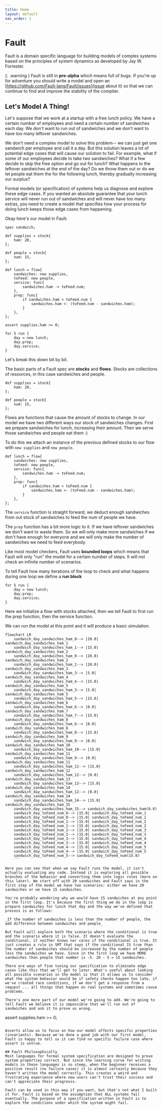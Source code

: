 ```yaml
---
title: Home
layout: default
nav_order: 1
---
```


# Fault
Fault is a domain specific language for building models of complex systems based on the principles of system dynamics as developed by Jay W. Forrester.

{: .warning }
Fault is still in **pre-alpha** which means full of bugs. If you're up for adventure you should write a model and open an [https://github.com/Fault-lang/Fault/issues](issue about it) so that we can continue to find and improve the stability of the compiler.

## Let's Model A Thing!
Let's suppose that we work at a startup with a free lunch policy. We have a certain number of employees and need a certain number of sandwiches each day. We don't want to run out of sandwiches and we don't want to have too many leftover sandwiches.

We don't need a complex model to solve this problem-- we can just get one sandwich per employee and call it a day. But this solution leaves a lot of potential edge cases that will cause our solution to fail. For example, what if some of our employees decide to take two sandwiches? What if a few decide to skip the free option and go out for lunch? What happens to the leftover sandwiches at the end of the day? Do we throw them out or do we let people eat them the for the following lunch, thereby gradually increasing our surplus?

Formal models (or specification) of systems help us diagnose and explore these edge cases. If you wanted an absolute guarantee that your lunch service will never run out of sandwiches and will never have too many extras, you need to create a model that specifies how your process for doing lunch keeps those edge cases from happening.

Okay here's our model in Fault:

```
spec sandwich;

def supplies = stock{
    ham: 20,
};

def people = stock{
    num: 15,
};

def lunch = flow{
    sandwiches: new supplies,
    toFeed: new people,
    service: func{
        sandwiches.ham -> toFeed.num; 
    },
    prep: func{
        if sandwiches.ham < toFeed.num {
            sandwiches.ham <- (toFeed.num - sandwiches.ham);
        }
    },
};

assert supplies.ham >= 0;

for 5 run {
    day = new lunch;
    day.prep;
    day.service;
}
```

Let's break this down bit by bit.

The basic parts of a Fault spec are **stocks** and **flows**. Stocks are collections of resources, in this case sandwiches and people. 

```
def supplies = stock{
    ham: 20,
};

def people = stock{
    num: 15,
};
```

Flows are functions that cause the amount of stocks to change. In our model we have two different ways our stock of sandwiches changes. First we prepare sandwiches for lunch, increasing their amount. Then we serve those sandwiches and people eat them :)

To do this we attach an instance of the previous defined stocks to our flow with `new supplies` and `new people`.

```
def lunch = flow{
    sandwiches: new supplies,
    toFeed: new people,
    service: func{
        sandwiches.ham -> toFeed.num; 
    },
    prep: func{
        if sandwiches.ham < toFeed.num {
            sandwiches.ham <- (toFeed.num - sandwiches.ham);
        }
    },
};
```

The `service` function is straight forward, we deduct enough sandwiches from out stock of sandwiches to feed the num of people we have.

The `prep` function has a bit more logic to it. If we have leftover sandwiches we don't want to waste them. So we will only make more sandwiches if we don't have enough for everyone and we will only make the number of sandwiches we need to feed everybody.

Like most model checkers, Fault uses **bounded loops** which means that Fault will only "run" the model for a certain number of steps. It will not check an infinite number of scenarios.

To tell Fault how many iterations of the loop to check and what happens during one loop we define a **run block**

```
for 5 run {
    day = new lunch;
    day.prep;
    day.service;
}
```

Here we initialize a flow with stocks attached, then we tell Fault to first run the prep function, then the service function.

We can run the model at this point and it will produce a basic simulation.

```mermaid
flowchart LR
	sandwich_day_sandwiches_ham_0--> |20.0| sandwich_day_sandwiches_ham_1
	sandwich_day_sandwiches_ham_1--> |15.0| sandwich_day_sandwiches_ham_2
	sandwich_day_sandwiches_ham_0--> |20.0| sandwich_day_sandwiches_ham_2
	sandwich_day_sandwiches_ham_2--> |20.0| sandwich_day_sandwiches_ham_3
	sandwich_day_sandwiches_ham_3--> |5.0| sandwich_day_sandwiches_ham_4
	sandwich_day_sandwiches_ham_4--> |15.0| sandwich_day_sandwiches_ham_5
	sandwich_day_sandwiches_ham_3--> |5.0| sandwich_day_sandwiches_ham_5
	sandwich_day_sandwiches_ham_5--> |15.0| sandwich_day_sandwiches_ham_6
	sandwich_day_sandwiches_ham_6--> |0.0| sandwich_day_sandwiches_ham_7
	sandwich_day_sandwiches_ham_7--> |15.0| sandwich_day_sandwiches_ham_8
	sandwich_day_sandwiches_ham_6--> |0.0| sandwich_day_sandwiches_ham_8
	sandwich_day_sandwiches_ham_8--> |15.0| sandwich_day_sandwiches_ham_9
	sandwich_day_sandwiches_ham_9--> |0.0| sandwich_day_sandwiches_ham_10
	sandwich_day_sandwiches_ham_10--> |15.0| sandwich_day_sandwiches_ham_11
	sandwich_day_sandwiches_ham_9--> |0.0| sandwich_day_sandwiches_ham_11
	sandwich_day_sandwiches_ham_11--> |15.0| sandwich_day_sandwiches_ham_12
	sandwich_day_sandwiches_ham_12--> |0.0| sandwich_day_sandwiches_ham_13
	sandwich_day_sandwiches_ham_13--> |15.0| sandwich_day_sandwiches_ham_14
	sandwich_day_sandwiches_ham_12--> |0.0| sandwich_day_sandwiches_ham_14
	sandwich_day_sandwiches_ham_14--> |15.0| sandwich_day_sandwiches_ham_15
	sandwich_day_sandwiches_ham_15--> sandwich_day_sandwiches_ham(0.0)
	sandwich_day_toFeed_num_0--> |15.0| sandwich_day_toFeed_num_1
	sandwich_day_toFeed_num_0--> |15.0| sandwich_day_toFeed_num_1
	sandwich_day_toFeed_num_1--> |15.0| sandwich_day_toFeed_num_2
	sandwich_day_toFeed_num_1--> |15.0| sandwich_day_toFeed_num_2
	sandwich_day_toFeed_num_2--> |15.0| sandwich_day_toFeed_num_3
	sandwich_day_toFeed_num_2--> |15.0| sandwich_day_toFeed_num_3
	sandwich_day_toFeed_num_3--> |15.0| sandwich_day_toFeed_num_4
	sandwich_day_toFeed_num_3--> |15.0| sandwich_day_toFeed_num_4
	sandwich_day_toFeed_num_4--> |15.0| sandwich_day_toFeed_num_5
	sandwich_day_toFeed_num_4--> |15.0| sandwich_day_toFeed_num_5
	sandwich_day_toFeed_num_5--> sandwich_day_toFeed_num(15.0)
    ```

Here you can see that when we say Fault runs the model, it isn't actually evaluating any code. Instead it is exploring all possible branches of the behavior and converting them into logic rules (more on this later). We start off with 20 sandwiches and Fault says in the first step of the model we have two scenarios: either we have 20 sandwiches or we have 15 sandwiches.

You're probably wondering why we would have 15 sandwiches at any point in the first loop. It's because the first thing we do in the loop is prepare sandwiches for lunch that day and the way we've defined that process is as follows:

_If the number of sandwiches is less than the number of people, the add difference between sandwiches and people_

But Fault will explore both the scenario where the conditional is true and the scenario where it is false. It doesn't evaluate the conditional, it neither knows nor cares if the conditional is true. It just creates a rule in SMT that says if the conditional IS true than the number of sandwiches should be increased by the number of people less the sandwiches we have. Since in the first loop we have MORE sandwiches than people that number is -5. 20 - 5 = 15 sandwiches.

There are ways of fine tuning our specification to eliminate edge cases like this that we'll get to later. What's useful about looking all possible scenarios in the model is that it allows us to consider what the system behavior would be if safety checks happen too late, if we've created race conditions, if we don't get a response from a request ... all things that happen on real systems and sometimes cause problems.

There's one more part of our model we're going to add. We're going to tell Fault we believe it is impossible that we'll run out of sandwiches and ask it to prove us wrong.

```
assert supplies.ham >= 0;
```

Asserts allow us to focus on how our model affects specific properties (invariants). Because we've done a good job with our first model, Fault is happy to tell us it can find no specific failure case where assert is untrue.

## Fault Philosophically
Most languages for formal system specification are designed to prove system properties correct. But since the learning curve for writing models in these languages is so steep, when the beginner receives a positive result (no failure cases) it is almost certainly because they haven't written the model correctly. This creates a weird and frustrating experience where new users can't trust their success and can't appreciate their progresss.

Fault can be used in this way if you want, but that's not what I built it for. Fault is based on the assumption that ALL systems fail eventually. The purpose of a specification written in Fault is to explore the conditions under which the system might fail.